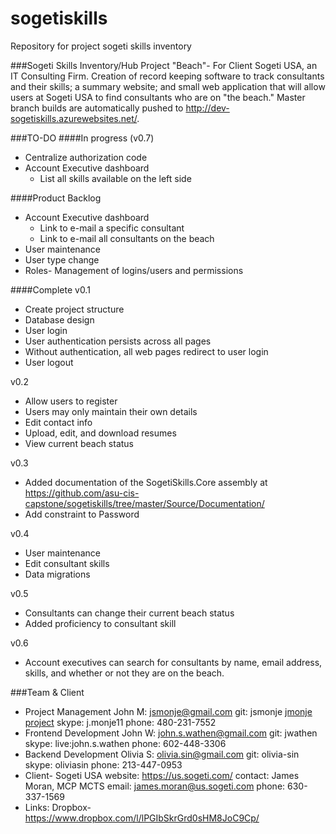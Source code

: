 sogetiskills
============
Repository for project sogeti skills inventory

###Sogeti Skills Inventory/Hub
Project "Beach"- For Client Sogeti USA, an IT Consulting Firm. Creation of record keeping software to track consultants and their skills; a summary website; and small web application that will allow users at Sogeti USA to find consultants who are on "the beach."  Master branch builds are automatically pushed to http://dev-sogetiskills.azurewebsites.net/.

###TO-DO
####In progress (v0.7)
	
  * Centralize authorization code
  * Account Executive dashboard
    * List all skills available on the left side

####Product Backlog
  * Account Executive dashboard
    * Link to e-mail a specific consultant
    * Link to e-mail all consultants on the beach  
  * User maintenance
  * User type change
  * Roles- Management of logins/users and permissions  

####Complete
v0.1

  * Create project structure
  * Database design
  * User login
  * User authentication persists across all pages
  * Without authentication, all web pages redirect to user login
  * User logout

v0.2

  * Allow users to register
  * Users may only maintain their own details
  * Edit contact info
  * Upload, edit, and download resumes
  * View current beach status

v0.3

  * Added documentation of the SogetiSkills.Core assembly at https://github.com/asu-cis-capstone/sogetiskills/tree/master/Source/Documentation/
  * Add constraint to Password

v0.4

  * User maintenance
  * Edit consultant skills
  * Data migrations

v0.5

  * Consultants can change their current beach status
  * Added proficiency to consultant skill

v0.6

  * Account executives can search for consultants by name, email address, skills, and whether or not they are on the beach.

###Team & Client
- Project Management
  John M: jsmonje@gmail.com 
    git: jsmonje
[jmonje project](https://github.com/jsmonje/Personal-Project)
    skype: j.monje11
    phone: 480-231-7552
- Frontend Development
  John W: john.s.wathen@gmail.com
    git: jwathen
    skype: live:john.s.wathen
    phone: 602-448-3306
- Backend Development
  Olivia S: olivia.sin@gmail.com
    git: olivia-sin
    skype: oliviasin
    phone: 213-447-0953
- Client- Sogeti USA 
    website: https://us.sogeti.com/
    contact: James Moran, MCP MCTS
      email: james.moran@us.sogeti.com
      phone: 630-337-1569
- Links:
  Dropbox- https://www.dropbox.com/l/lPGIbSkrGrd0sHM8JoC9Cp/

